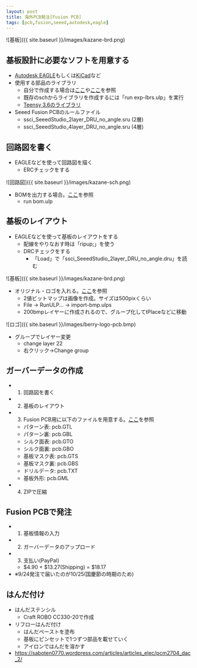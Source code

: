 ```yaml
---
layout: post
title: 海外PCB発注[Fusion PCB]
tags: [pcb,fusion,seeed,autodesk,eagle]
---
```


![基板]({{ site.baseurl }}/images/kazane-brd.png)

## 基板設計に必要なソフトを用意する

- [Autodesk EAGLE](https://www.autodesk.com/products/eagle/overview)もしくは[KiCad](http://kicad-pcb.org/)など
- 使用する部品のライブラリ
  - 自分で作成する場合は[ここ](http://hirasaka001.blogspot.jp/2012/09/eagle.html)や[ここ](http://www.lapis-semi.com/lazurite-jp/%E3%82%89%E3%81%9A%E3%82%89%E3%81%84%E3%81%A8%E5%A7%AB%E3%81%AE%E6%8C%91%E6%88%A6%E6%97%A5%E8%A8%98/10146.html)を参照
  - 既存のschからライブラリを作成するには「run exp-lbrs.ulp」を実行
  - [Teensy 3.6のライブラリ](Teensy356.lbr)
- Seeed Fusion PCBのルールファイル
  - ssci_SeeedStudio_2layer_DRU_no_angle.sru (2層)
  - ssci_SeeedStudio_4layer_DRU_no_angle.sru (4層)

## 回路図を書く

- EAGLEなどを使って回路図を描く
  - ERCチェックをする

![回路図]({{ site.baseurl }}/images/kazane-sch.png)

- BOMを出力する場合。[ここ](https://qiita.com/astraea8322/items/424c0f503f64ad9bfad4)を参照
  - run bom.ulp

## 基板のレイアウト

- EAGLEなどを使って基板のレイアウトをする
  - 配線をやりなおす時は「ripup;」を使う
  - DRCチェックをする
    - 「Load」で「ssci_SeeedStudio_2layer_DRU_no_angle.dru」を読む

![基板]({{ site.baseurl }}/images/kazane-brd.png)

- オリジナル・ロゴを入れる。[ここ](http://www.s-m-l.org/silk_logo.html)を参照
  - 2値ビットマップは画像を作成。サイズは500pixくらい
  - File -> RunULP... -> import-bmp.ulps
  - 200bmpレイヤーに作成されるので、グループ化してtPlaceなどに移動

![ロゴ]({{ site.baseurl }}/images/berry-logo-pcb.bmp)

- グループでレイヤー変更
  - change layer 22
  - 右クリック→Change group

## ガーバーデータの作成

- 1. 回路図を書く
- 2. 基板のレイアウト
- 3. Fusion PCB用に以下のファイルを用意する。[ここ](http://web.nucky.jp/denshi/fusionpcb/fusionpcb.html)を参照
  - パターン表: pcb.GTL
  - パターン裏: pcb.GBL
  - シルク面表: pcb.GTO
  - シルク面裏: pcb.GBO
  - 基板マスク表: pcb.GTS
  - 基板マスク裏: pcb.GBS
  - ドリルデータ: pcb.TXT
  - 基板外形: pcb.GML
- 4. ZIPで圧縮

## Fusion PCBで発注

- 1. 基板情報の入力
- 2. ガーバーデータのアップロード
- 3. 支払い(PayPal)
  - $4.90 + $13.27(Shipping) = $18.17
- ※9/24発注で届いたのが10/25(国慶節の時期のため)

## はんだ付け

- はんだステンシル
  - Craft ROBO CC330-20で作成
- リフローはんだ付け
  - はんだペーストを塗布
  - 基板にピンセットで1つずつ部品を載せていく
  - アイロンではんだを溶かす
- https://saboten0770.wordpress.com/articles/articles_elec/pcm2704_dac_2/
